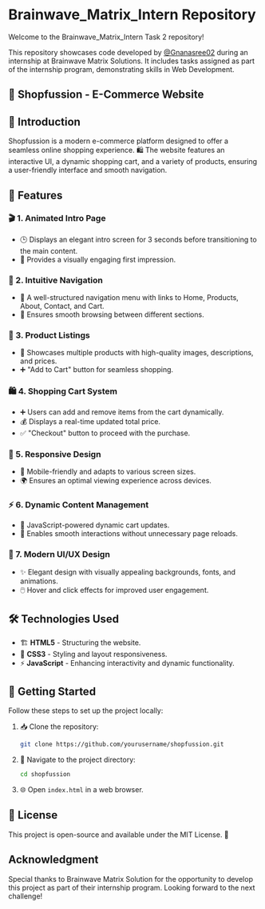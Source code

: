 # Brainwave_Matrix_Intern Repository
Welcome to the Brainwave_Matrix_Intern Task 2 repository!

This repository showcases code developed by [@Gnanasree02](https://www.linkedin.com/in/gnanasree-arigala-529797296) during an internship at Brainwave Matrix Solutions. It includes tasks assigned as part of the internship program, demonstrating skills in Web Development.

## 🚀 Shopfussion - E-Commerce Website

## 📌 Introduction

Shopfussion is a modern e-commerce platform designed to offer a seamless online shopping experience. 🛍️ The website features an interactive UI, a dynamic shopping cart, and a variety of products, ensuring a user-friendly interface and smooth navigation.

## 🌟 Features

### 🎬 1. **Animated Intro Page**
- 🕒 Displays an elegant intro screen for 3 seconds before transitioning to the main content.
- 🎨 Provides a visually engaging first impression.

### 🔗 2. **Intuitive Navigation**
- 📌 A well-structured navigation menu with links to Home, Products, About, Contact, and Cart.
- 🏃 Ensures smooth browsing between different sections.

### 🛒 3. **Product Listings**
- 📸 Showcases multiple products with high-quality images, descriptions, and prices.
- ➕ "Add to Cart" button for seamless shopping.

### 🛍️ 4. **Shopping Cart System**
- ➕ Users can add and remove items from the cart dynamically.
- 💰 Displays a real-time updated total price.
- ✅ "Checkout" button to proceed with the purchase.

### 📱 5. **Responsive Design**
- 📲 Mobile-friendly and adapts to various screen sizes.
- 🌍 Ensures an optimal viewing experience across devices.

### ⚡ 6. **Dynamic Content Management**
- 🔄 JavaScript-powered dynamic cart updates.
- 💨 Enables smooth interactions without unnecessary page reloads.

### 🎨 7. **Modern UI/UX Design**
- ✨ Elegant design with visually appealing backgrounds, fonts, and animations.
- 🖱️ Hover and click effects for improved user engagement.

## 🛠️ Technologies Used

- 🏗 **HTML5** - Structuring the website.
- 🎨 **CSS3** - Styling and layout responsiveness.
- ⚡ **JavaScript** - Enhancing interactivity and dynamic functionality.

## 🚀 Getting Started

Follow these steps to set up the project locally:

1. 📥 Clone the repository:
   ```bash
   git clone https://github.com/yourusername/shopfussion.git
   ```
2. 📂 Navigate to the project directory:
   ```bash
   cd shopfussion
   ```
3. 🌐 Open `index.html` in a web browser.

## 📜 License

This project is open-source and available under the MIT License. 📄

## Acknowledgment

Special thanks to Brainwave Matrix Solution for the opportunity to develop this project as part of their internship program. Looking forward to the next challenge!



